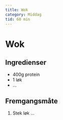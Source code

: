 ```yaml
---
title: Wok
category: Middag
tid: 60 min
---
```


# Wok

## Ingredienser
- 400g protein
- 1 løk
- ...

## Fremgangsmåte
1. Stek løk ...